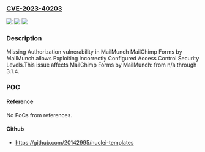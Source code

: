 ### [CVE-2023-40203](https://cve.mitre.org/cgi-bin/cvename.cgi?name=CVE-2023-40203)
![](https://img.shields.io/static/v1?label=Product&message=MailChimp%20Forms%20by%20MailMunch&color=blue)
![](https://img.shields.io/static/v1?label=Version&message=n%2Fa&color=blue)
![](https://img.shields.io/static/v1?label=Vulnerability&message=CWE-862%20Missing%20Authorization&color=brighgreen)

### Description

Missing Authorization vulnerability in MailMunch MailChimp Forms by MailMunch allows Exploiting Incorrectly Configured Access Control Security Levels.This issue affects MailChimp Forms by MailMunch: from n/a through 3.1.4.

### POC

#### Reference
No PoCs from references.

#### Github
- https://github.com/20142995/nuclei-templates

